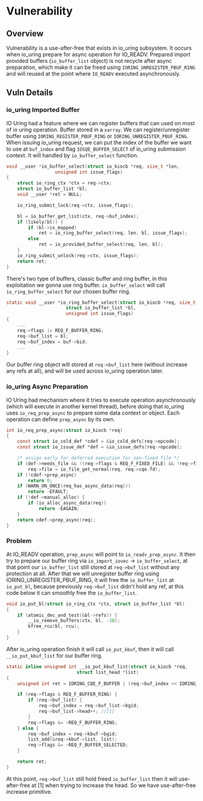 # Vulnerability
## Overview
Vulnerability is a use-after-free that exists in io_uring subsystem. It occurs when io_uring prepare for async operation for IO_READV. Prepared import provided buffers (`io_buffer_list` object) is not recycle after async preparation, which make it can be freed using `IORING_UNREGISTER_PBUF_RING` and will reused at the point where `IO_READV` executed asynchronously.

## Vuln Details
### io_uring Imported Buffer
IO Uring had a feature where we can register buffers that can used on most of io uring operation. Buffer stored in a `xarray`. We can register/unregister buffer using `IORING_REGISTER_PBUF_RING` or `IORING_UNREGISTER_PBUF_RING`. When issuing io_uring request, we can put the index of the buffer we want to use at `buf_index` and flag `IOSQE_BUFFER_SELECT` of io_uring submission context.
It will handled by `io_buffer_select` function.
```c
void __user *io_buffer_select(struct io_kiocb *req, size_t *len,
			      unsigned int issue_flags)
{
	struct io_ring_ctx *ctx = req->ctx;
	struct io_buffer_list *bl;
	void __user *ret = NULL;

	io_ring_submit_lock(req->ctx, issue_flags);

	bl = io_buffer_get_list(ctx, req->buf_index);
	if (likely(bl)) {
		if (bl->is_mapped)
			ret = io_ring_buffer_select(req, len, bl, issue_flags);
		else
			ret = io_provided_buffer_select(req, len, bl);
	}
	io_ring_submit_unlock(req->ctx, issue_flags);
	return ret;
}
```
There's two type of buffers, classic buffer and ring buffer, in this exploitation we gonna use ring buffer. `io_buffer_select` will call `io_ring_buffer_select` for our chosen buffer ring.
```c
static void __user *io_ring_buffer_select(struct io_kiocb *req, size_t *len,
					  struct io_buffer_list *bl,
					  unsigned int issue_flags)
{
	...
	req->flags |= REQ_F_BUFFER_RING;
	req->buf_list = bl;
	req->buf_index = buf->bid;
	...
}
```
Our buffer ring object will stored at `req->buf_list` here (without increase any refs at all), and will be used across io_uring operation later.

### io_uring Async Preparation
IO Uring had mechanism where it tries to execute operation asynchronously (which will execute in another kernel thread), before doing that io_uring uses `io_req_prep_async` to prepare some data context or object. Each operation can define `prep_async` by its own.
```C
int io_req_prep_async(struct io_kiocb *req)
{
	const struct io_cold_def *cdef = &io_cold_defs[req->opcode];
	const struct io_issue_def *def = &io_issue_defs[req->opcode];

	/* assign early for deferred execution for non-fixed file */
	if (def->needs_file && !(req->flags & REQ_F_FIXED_FILE) && !req->file)
		req->file = io_file_get_normal(req, req->cqe.fd);
	if (!cdef->prep_async)
		return 0;
	if (WARN_ON_ONCE(req_has_async_data(req)))
		return -EFAULT;
	if (!def->manual_alloc) {
		if (io_alloc_async_data(req))
			return -EAGAIN;
	}
	return cdef->prep_async(req);
}
```

### Problem
At IO_READV operation, `prep_async` will point to `io_readv_prep_async`. It then try to prepare our buffer ring via `io_import_iovec` -> `io_buffer_select`, at that point our `io_buffer_list` still stored at `req->buf_list` without any protection at all. After that we will unregister buffer ring using IORING_UNREGISTER_PBUF_RING, it will free the `io_buffer_list` at `io_put_bl`, because previously `req->buf_list` didn't hold any ref, at this code below it can smoothly free the `io_buffer_list`.
```c
void io_put_bl(struct io_ring_ctx *ctx, struct io_buffer_list *bl)
{
	if (atomic_dec_and_test(&bl->refs)) {
		__io_remove_buffers(ctx, bl, -1U);
		kfree_rcu(bl, rcu);
	}
}
```
After io_uring operation finish it will call `io_put_kbuf`, then it will call `__io_put_kbuf_list` for our buffer ring.
```c
static inline unsigned int __io_put_kbuf_list(struct io_kiocb *req,
					      struct list_head *list)
{
	unsigned int ret = IORING_CQE_F_BUFFER | (req->buf_index << IORING_CQE_BUFFER_SHIFT);

	if (req->flags & REQ_F_BUFFER_RING) {
		if (req->buf_list) {
			req->buf_index = req->buf_list->bgid;
			req->buf_list->head++; //[1]
		}
		req->flags &= ~REQ_F_BUFFER_RING;
	} else {
		req->buf_index = req->kbuf->bgid;
		list_add(&req->kbuf->list, list);
		req->flags &= ~REQ_F_BUFFER_SELECTED;
	}

	return ret;
}
```
At this point, `req->buf_list` still hold freed `io_buffer_list` then it will use-after-free at [1] when trying to increase the head. So we have use-after-free increase primitive.
